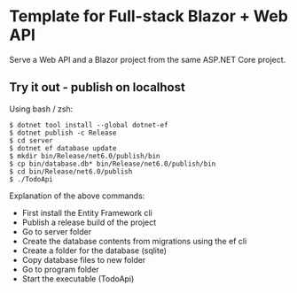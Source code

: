 # Template for Full-stack Blazor + Web API

Serve a Web API and a Blazor project from the same ASP.NET Core project.

## Try it out - publish on localhost

Using bash / zsh:

```
$ dotnet tool install --global dotnet-ef
$ dotnet publish -c Release 
$ cd server
$ dotnet ef database update
$ mkdir bin/Release/net6.0/publish/bin
$ cp bin/database.db* bin/Release/net6.0/publish/bin
$ cd bin/Release/net6.0/publish
$ ./TodoApi
```

Explanation of the above commands:
- First install the Entity Framework cli
- Publish a release build of the project
- Go to server folder
- Create the database contents from migrations using the ef cli
- Create a folder for the database (sqlite)
- Copy database files to new folder
- Go to program folder
- Start the executable (TodoApi)
